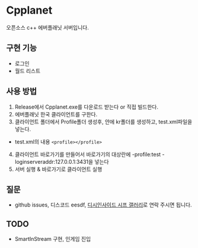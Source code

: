 # Cpplanet
 오픈소스 c++ 에버플래닛 서버입니다.
## 구현 기능
  - 로그인
  - 월드 리스트
## 사용 방법
  1. Release에서 Cpplanet.exe를 다운로드 받는다 or 직접 빌드한다.
  2. 에버플래닛 한국 클라이언트를 구한다.
  3. 클라이언트 폴더에서 Profile폴더 생성후, 안에 kr폴더를 생성하고, test.xml파일을 넣는다.
  - test.xml의 내용
  `<profile></profile>`
  4. 클라이언트 바로가기를 만들어서 바로가기의 대상란에 -profile:test -loginserveraddr:127.0.0.1:3431을 넣는다
  5. 서버 실행 & 바로가기로 클라이언트 실행
## 질문
  - github issues, 디스코드 eesdf, [디시인사이드 시프 갤러리](https://gall.dcinside.com/mgallery/board/lists?id=eesdf)로 연락 주시면 됩니다.
## TODO
  - SmartInStream 구현, 인게임 진입

